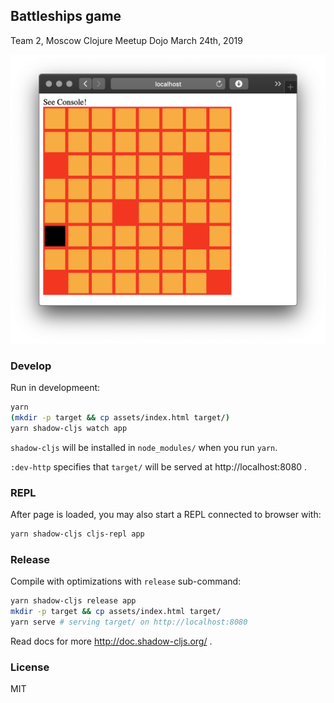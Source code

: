 Battleships game
----

Team 2, Moscow Clojure Meetup Dojo
March 24th, 2019

![Screenshot](screenshot.png)

### Develop

Run in developmeent:

```bash
yarn
(mkdir -p target && cp assets/index.html target/)
yarn shadow-cljs watch app
```

`shadow-cljs` will be installed in `node_modules/` when you run `yarn`.

`:dev-http` specifies that `target/` will be served at http://localhost:8080 .

### REPL

After page is loaded, you may also start a REPL connected to browser with:

```bash
yarn shadow-cljs cljs-repl app
```

### Release

Compile with optimizations with `release` sub-command:

```bash
yarn shadow-cljs release app
mkdir -p target && cp assets/index.html target/
yarn serve # serving target/ on http://localhost:8080
```

Read docs for more http://doc.shadow-cljs.org/ .

### License

MIT
